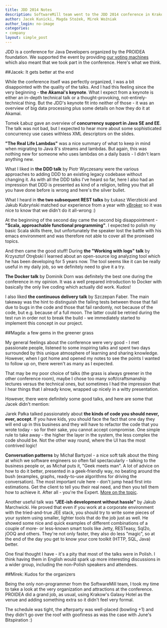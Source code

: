 ```yaml
---
title: JDD 2014 Notes
description: SoftwareMill team went to the JDD 2014 conference in Kraków. Here's what we think.
author: Jacek Kunicki, Magda Stożek, Mirek Woźniak
author_login: no-image
categories:
- company
layout: simple_post
---
```


JDD is a conference for Java Developers organized by the PROIDEA foundation. We supported the event by providing [our voting machines](https://softwaremill.com/jdd-2014-raspberry-pi-voting-machines-softwaremill/) which also meant that we took part in the conference. Here's what we think.

##Jacek: It gets better at the end

While the conference itself was perfectly organized, I was a bit disappointed with the quality of the talks. And I had this feeling since the very beginning - **the Akamai's keynote**. What I expect from a keynote is either an in-depth technical talk or a thought-provoking, not-entirely-technical thing. But the JDD's keynote fit into neither of those - it was an overview of big data processing plus some details on how they do it at Akamai.

Tomek Łabuz gave an overview of **concurrency support in Java SE and EE**. The talk was not bad, but I expected to hear more about some sophisticated concurrency use cases withless XML descriptors on the slides.

**"The Real Life Lambdas"** was a nice summary of what to keep in mind when migrating to Java 8's streams and lambdas. But again, this was nothing new for someone who uses lambdas on a daily basis - I didn't learn anything new.

What I liked in **the DDD talk** by Piotr Wyczesany were the various approaches to adding DDD to an existing legacy codebase without changing it. As with all the DDD talks I've heard so far, here I also had an impression that DDD is presented as kind of a religion, telling you that all you have done before is wrong and here's the silver bullet.

What I heard in **the two subsequent REST talks** by Łukasz Wierzbicki and Jakub Kubryński matched our experience from a year with [vBroker](https://softwaremill.com/rest-api-cloud-management-zerigo/) so it was nice to know that we didn't do it all-wrong :)

At the beginning of the second day came the second big disappointment - **"Scala, approachable functional programming"**. I expected to polish my basic Scala skills there, but unfortunately the speaker lost the battle with his emacs environment and was therefore not able to cover all the promised topics.

And then came the good stuff! During **the "Working with logs" talk** by Krzysztof Otrębski I learned about an open-source log analyzing tool which he has been developing for 5 years now. The tool seems like it can be really useful in my daily job, so we definitely need to give it a try.

**The Docker talk** by Dominik Dorn was definitely the best one during the conference in my opinion. It was a well prepared introduction to Docker with basically the only live coding which actually did work. Kudos!

I also liked **the continuous delivery talk** by Szczepan Faber. The main takeway was the hint to distinguish the failing tests between those that fail due to bugs in the code and those that fail randomly, not because of the code, but e.g. because of a full moon. The latter could be retried during the test run in order not to break the build - we immediately started to implement this concept in our project.

##Magda: a few gems in the greener grass

My general feelings about the conference were very good - I met passionate people, listened to some inspiring talks and spent two days surrounded by this unique atmosphere of learning and sharing knowledge. However, when I got home and opened my notes to see the points I wanted to follow up on, there weren't as many as I expected. 

That may be my poor choice of talks (the grass is always greener in the other conference room), maybe I chose too many soft/craftsmanship lectures versus the technical ones, but sometimes I had the impression that I hear things that I already know, wrapped up nicely in a witty presentation.

However, there were definitely some good talks, and here are some that Jacek didn't mention:

Jarek Pałka talked passionately about **the kinds of code you should never, ever, accept**. If you have kids, you should face the fact that one day they will end up in this business and they will have to refactor the code that you wrote today - so for their sake, you cannot accept compromise. One simple rule to take away - the higher the layer in the system, the less complex the code should be. Not the other way round, where the UI has the most contrived logic!

**Conversation patterns** by Michał Bartyzel - a nice soft talk about the thing at which we software engineers so often fail spectacularly - talking to the business people or, as Michał puts it, "Geek meets man". A lot of advice on how to do it better, presented in a geek-friendly way, no beating around the bush (examples, graphs, ready-to-use algorithms for driving the conversation). The most important rule here - don't jump head first into estimations. Get the client to tell you their real need, and then you tell them how to achieve it. After all - you're the Expert. [More on the topic](http://mbartyzel.blogspot.com/2014/04/we-need-you-to-draw-seven-red-lines-can.html).

Another useful talk was **"JEE-ish development without hassle"** by Jakub Marchwicki. He proved that even if you work at a corporate environment with the tried-and-true JEE stack, you should try to write some pieces of your system using smaller, lighter tools that do the job just as well. He showed some nice and quick examples of different combinations of a couple of more- or less-known smart tools like Jetty, RESTeasy, Sql2o, jOOQ and others. They're not only faster, they also do less "magic", so at the end of the day you get to know your core toolkit (HTTP, SQL, Java) better.

One final thought I have - it's a pity that most of the talks were in Polish. I think having them in English would spark up more interesting discussions in a wider group, including the non-Polish speakers and attendees.


##Mirek: Kudos for the organizers

Being the only non-programmer from the SoftwareMill team, I took my time to take a look at the very organization and attractions at the conference. PROIDEA did a grand job, as usual, using Krakow's Galaxy Hotel as the venue and adding something extra so it didn't feel very formal. 

The schedule was tight, the afterparty was well-placed (bowling +1) and they didn't go over the roof with goofiness as was the case with June's Bitspiration :) 